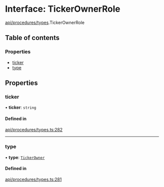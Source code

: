# Interface: TickerOwnerRole

[api/procedures/types](../wiki/api.procedures.types).TickerOwnerRole

## Table of contents

### Properties

- [ticker](../wiki/api.procedures.types.TickerOwnerRole#ticker)
- [type](../wiki/api.procedures.types.TickerOwnerRole#type)

## Properties

### ticker

• **ticker**: `string`

#### Defined in

[api/procedures/types.ts:282](https://github.com/PolymeshAssociation/polymesh-sdk/blob/f8a937f04/src/api/procedures/types.ts#L282)

___

### type

• **type**: [`TickerOwner`](../wiki/api.procedures.types.RoleType#tickerowner)

#### Defined in

[api/procedures/types.ts:281](https://github.com/PolymeshAssociation/polymesh-sdk/blob/f8a937f04/src/api/procedures/types.ts#L281)
